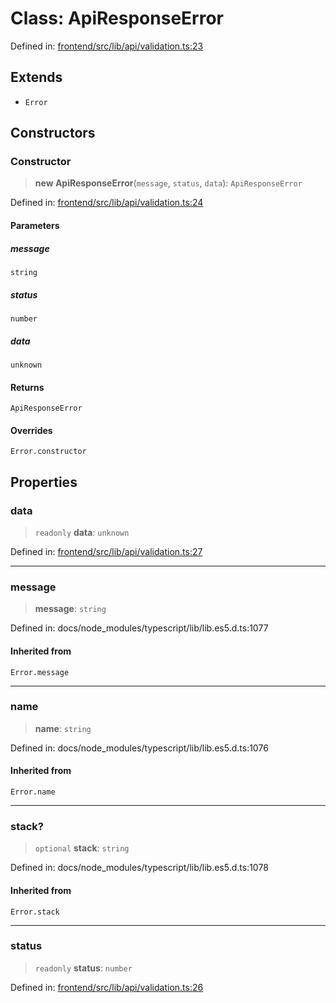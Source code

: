 # Class: ApiResponseError

Defined in: [frontend/src/lib/api/validation.ts:23](https://github.com/lsendel/sass/blob/ca8b2b87627589617e0de57047e1f50d53e78078/frontend/src/lib/api/validation.ts#L23)

## Extends

- `Error`

## Constructors

### Constructor

> **new ApiResponseError**(`message`, `status`, `data`): `ApiResponseError`

Defined in: [frontend/src/lib/api/validation.ts:24](https://github.com/lsendel/sass/blob/ca8b2b87627589617e0de57047e1f50d53e78078/frontend/src/lib/api/validation.ts#L24)

#### Parameters

##### message

`string`

##### status

`number`

##### data

`unknown`

#### Returns

`ApiResponseError`

#### Overrides

`Error.constructor`

## Properties

### data

> `readonly` **data**: `unknown`

Defined in: [frontend/src/lib/api/validation.ts:27](https://github.com/lsendel/sass/blob/ca8b2b87627589617e0de57047e1f50d53e78078/frontend/src/lib/api/validation.ts#L27)

***

### message

> **message**: `string`

Defined in: docs/node\_modules/typescript/lib/lib.es5.d.ts:1077

#### Inherited from

`Error.message`

***

### name

> **name**: `string`

Defined in: docs/node\_modules/typescript/lib/lib.es5.d.ts:1076

#### Inherited from

`Error.name`

***

### stack?

> `optional` **stack**: `string`

Defined in: docs/node\_modules/typescript/lib/lib.es5.d.ts:1078

#### Inherited from

`Error.stack`

***

### status

> `readonly` **status**: `number`

Defined in: [frontend/src/lib/api/validation.ts:26](https://github.com/lsendel/sass/blob/ca8b2b87627589617e0de57047e1f50d53e78078/frontend/src/lib/api/validation.ts#L26)

